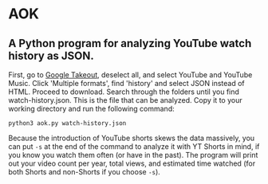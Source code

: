 # AOK
A Python program for analyzing YouTube watch history as JSON.
---
First, go to [Google Takeout](https://takeout.google.com/), deselect all, and select YouTube and YouTube Music.
Click 'Multiple formats', find 'history' and select JSON instead of HTML. Proceed to download.
Search through the folders until you find watch-history.json. This is the file that can be analyzed. Copy it to your working directory and run the following command:
```
python3 aok.py watch-history.json
```
Because the introduction of YouTube shorts skews the data massively, you can put `-s` at the end of the command to analyze it with YT Shorts in mind, if you know you watch them often (or have in the past).
The program will print out your video count per year, total views, and estimated time watched (for both Shorts and non-Shorts if you choose `-s`).
